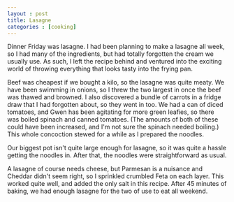 ```yaml
---
layout : post
title: Lasagne
categories : [cooking]
---
```

Dinner Friday was lasagne. I had been planning to make a lasagne all week, so I had many of the ingredients, but had totally forgotten the cream we usually use. As such, I left the recipe behind and ventured into the exciting world of throwing everything that looks tasty into the frying pan.

Beef was cheapest if we bought a kilo, so the lasagne was quite meaty. We have been swimming in onions, so I threw the two largest in once the beef was thawed and browned. I also discovered a bundle of carrots in a fridge draw that I had forgotten about, so they went in too. We had a can of diced tomatoes, and Gwen has been agitating for more green leafies, so there was boiled spinach and canned tomatoes. (The amounts of both of these could have been increased, and I'm not sure the spinach needed boiling.) This whole concoction stewed for a while as I prepared the noodles.

Our biggest pot isn't quite large enough for lasagne, so it was quite a hassle getting the noodles in. After that, the noodles were straightforward as usual.

A lasagne of course needs cheese, but Parmesan is a nuisance and Cheddar didn't seem right, so I sprinkled crumbled Feta on each layer. This worked quite well, and added the only salt in this recipe. After 45 minutes of baking, we had enough lasagne for the two of use to eat all weekend.
